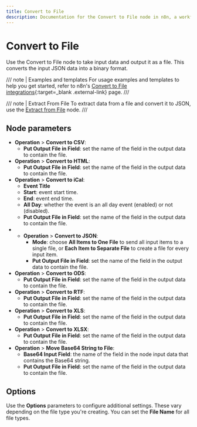 ```yaml
---
title: Convert to File
description: Documentation for the Convert to File node in n8n, a workflow automation platform. Includes guidance on usage, and links to examples.
---
```


# Convert to File

Use the Convert to File node to take input data and output it as a file. This converts the input JSON data into a binary format.


/// note | Examples and templates
For usage examples and templates to help you get started, refer to n8n's [Convert to File integrations](https://n8n.io/integrations/convert-to-file/){:target=_blank .external-link} page.
///

/// note | Extract From File
To extract data from a file and convert it to JSON, use the [Extract from File](/integrations/builtin/core-nodes/n8n-nodes-base.extractfromfile/) node.
///

## Node parameters


* **Operation** > **Convert to CSV**:
	* **Put Output File in Field**: set the name of the field in the output data to contain the file.
* **Operation** > **Convert to HTML**:
	* **Put Output File in Field**: set the name of the field in the output data to contain the file.
* **Operation** > **Convert to iCal**:
	* **Event Title**
	* **Start**: event start time.
	* **End**: event end time.
	* **All Day**: whether the event is an all day event (enabled) or not (disabled).
	* **Put Output File in Field**: set the name of the field in the output data to contain the file.
* * **Operation** > **Convert to JSON**:
	* **Mode**: choose **All Items to One File** to send all input items to a single file, or **Each Item to Separate File** to create a file for every input item.
	* **Put Output File in Field**: set the name of the field in the output data to contain the file.
* **Operation** > **Convert to ODS**:
	* **Put Output File in Field**: set the name of the field in the output data to contain the file.
* **Operation** > **Convert to RTF**:
	* **Put Output File in Field**: set the name of the field in the output data to contain the file.
* **Operation** > **Convert to XLS**:
	* **Put Output File in Field**: set the name of the field in the output data to contain the file.
* **Operation** > **Convert to XLSX**:
	* **Put Output File in Field**: set the name of the field in the output data to contain the file.
* **Operation** > **Move Base64 String to File**:
	* **Base64 Input Field**: the name of the field in the node input data that contains the Base64 string.
	* **Put Output File in Field**: set the name of the field in the output data to contain the file.

## Options

Use the **Options** parameters to configure additional settings. These vary depending on the file type you're creating. You can set the **File Name** for all file types.
